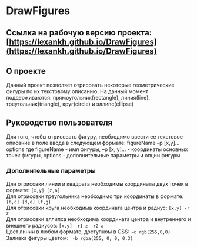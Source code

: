 # DrawFigures

## Ссылка на рабочую версию проекта: [https://lexankh.github.io/DrawFigures](https://lexankh.github.io/DrawFigures)

## О проекте

Данный проект позволяет отрисовать некоторые геометрические фигуры по их текстовому описанию. На данный момент поддерживаются: прямоугольник(rectangle), линия(line), треугольник(triangle), круг(circle) и эллипс(ellipse)

## Руководство пользователя

Для того, чтобы отрисовать фигуру, необходимо ввести ее текстовое описание в поле ввода в следующем формате: figureName –p [x,y]... options
где figureName - имя фигуры,
–p [x, y]... - координаты основных точек фигуры,
options - дополнительные параметры и опции фигуры

### Дополнительные параметры
Для отрисовки линии и квадрата необходимы координаты двух точек в формате: `[x,y] [z,a]`    
Для отрисовки треугольника необходимо три координаты в формате: `[b,c] [d,e] [f,g]`    
Для отрисовки круга необходима координата центра и радиус: `[x,y] -r z`    
Для отрисовки эллипса необходима координата центра и внутреннего и внешнего радиусов: `[x,y] -r1 z -r2 a`    
Цвет линии в любом формате, доступном в CSS: `-c rgb(255,0,0)`    
Заливка фигуры цветом: ` -b rgba(255, 0, 0, 0.3)`    





